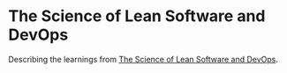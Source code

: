 # The Science of Lean Software and DevOps

Describing the learnings from [The Science of Lean Software and DevOps](https://book.impress.co.jp/books/1118101029).
